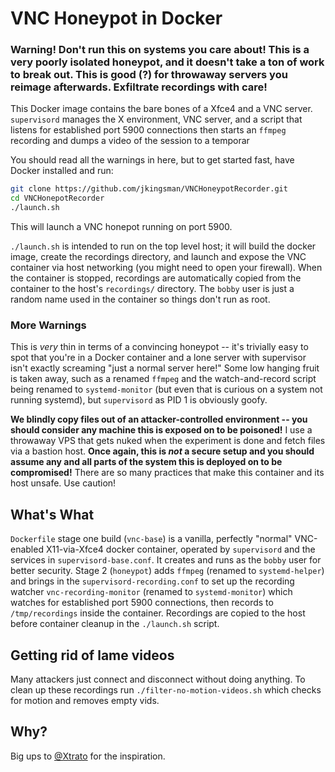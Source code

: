 # VNC Honeypot in Docker

### __Warning! Don't run this on systems you care about! This is a very poorly isolated honeypot, and it doesn't take a ton of work to break out. This is good (?) for throwaway servers you reimage afterwards. Exfiltrate recordings with care!__

This Docker image contains the bare bones of a Xfce4 and a VNC server. `supervisord` manages the X environment, VNC server, and a script that listens for established port 5900 connections then starts an `ffmpeg` recording and dumps a video of the session to a temporar

You should read all the warnings in here, but to get started fast, have Docker installed and run:

```bash
git clone https://github.com/jkingsman/VNCHoneypotRecorder.git
cd VNCHonepotRecorder
./launch.sh
```

This will launch a VNC honepot running on port 5900.

`./launch.sh` is intended to run on the top level host; it will build the docker image, create the recordings directory, and launch and expose the VNC container via host networking (you might need to open your firewall). When the container is stopped, recordings are automatically copied from the container to the host's `recordings/` directory. The `bobby` user is just a random name used in the container so things don't run as root.

### More Warnings

This is *very* thin in terms of a convincing honeypot -- it's trivially easy to spot that you're in a Docker container and a lone server with supervisor isn't exactly screaming "just a normal server here!" Some low hanging fruit is taken away, such as a renamed `ffmpeg` and the watch-and-record script being renamed to `systemd-monitor` (but even that is curious on a system not running systemd), but `supervisord` as PID 1 is obviously goofy.

__We blindly copy files out of an attacker-controlled environment -- you should consider any machine this is exposed on to be poisoned!__ I use a throwaway VPS that gets nuked when the experiment is done and fetch files via a bastion host. __Once again, this is *not* a secure setup and you should assume any and all parts of the system this is deployed on to be compromised!__ There are so many practices that make this container and its host unsafe. Use caution!

## What's What

`Dockerfile` stage one build (`vnc-base`) is a vanilla, perfectly "normal" VNC-enabled X11-via-Xfce4 docker container, operated by `supervisord` and the services in `supervisord-base.conf`. It creates and runs as the `bobby` user for better security. Stage 2 (`honeypot`) adds `ffmpeg` (renamed to `systemd-helper`) and brings in the `supervisord-recording.conf` to set up the recording watcher `vnc-recording-monitor` (renamed to `systemd-monitor`) which watches for established port 5900 connections, then records to `/tmp/recordings` inside the container. Recordings are copied to the host before container cleanup in the `./launch.sh` script.

## Getting rid of lame videos

Many attackers just connect and disconnect without doing anything. To clean up these recordings run `./filter-no-motion-videos.sh` which checks for motion and removes empty vids.

## Why?

Big ups to [@Xtrato](https://x.com/Xtrato/status/1939222218107445715) for the inspiration.
